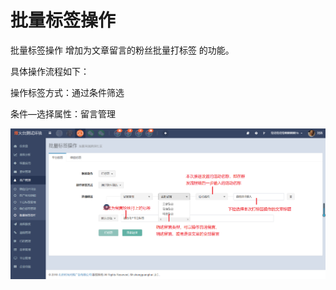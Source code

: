 # 批量标签操作

批量标签操作  增加为文章留言的粉丝批量打标签  的功能。

具体操作流程如下：

操作标签方式：通过条件筛选

条件—选择属性：留言管理

![](/assets/1524020370%281%29.jpg)



